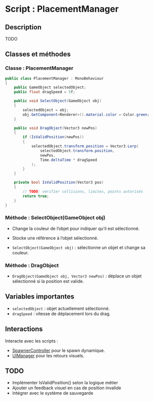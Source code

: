 # Script : PlacementManager

## Description

TODO
 
## Classes et méthodes

### Classe : PlacementManager

```csharp
public class PlacementManager : MonoBehaviour
{
    public GameObject selectedObject;
    public float dragSpeed = 5f;

    public void SelectObject(GameObject obj)
    {
        selectedObject = obj;
        obj.GetComponent<Renderer>().material.color = Color.green;
    }

    public void DragObject(Vector3 newPos)
    {
        if (IsValidPosition(newPos))
        {
            selectedObject.transform.position = Vector3.Lerp(
                selectedObject.transform.position,
                newPos,
                Time.deltaTime * dragSpeed
            );
        }
    }

    private bool IsValidPosition(Vector3 pos)
    {
        // TODO: vérifier collisions, limites, points autorisés
        return true;
    }
}
```

### Méthode : SelectObject(GameObject obj)
- Change la couleur de l’objet pour indiquer qu’il est sélectionné.
- Stocke une référence à l’objet sélectionné.

- `SelectObject(GameObject obj)` : sélectionne un objet et change sa couleur.  

### Méthode : DragObject        
- `DragObject(GameObject obj, Vector3 newPos)` : déplace un objet sélectionné si la position est valide.

## Variables importantes

- `selectedObject` : objet actuellement sélectionné.  
- `dragSpeed` : vitesse de déplacement lors du drag.

## Interactions

Interacte avec les scripts :  
- [SpawnerController](SpawnerController.md) pour le spawn dynamique.  
- [UIManager](UIManager.md) pour les retours visuels.

## TODO
- Implémenter IsValidPosition() selon la logique métier
- Ajouter un feedback visuel en cas de position invalide
- Intégrer avec le système de sauvegarde
